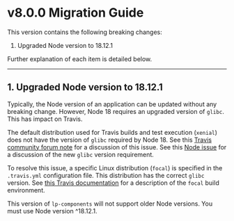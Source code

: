 # v8.0.0 Migration Guide

This version contains the following breaking changes:

1. Upgraded Node version to 18.12.1

Further explanation of each item is detailed below.

---

## 1. Upgraded Node version to 18.12.1

Typically, the Node version of an application can be updated without any breaking change. However, Node 18 requires an upgraded version of `glibc`. This has impact on Travis.

The default distribution used for Travis builds and test execution (`xenial`) does not have the version of `glibc` required by Node 18. See this [Travis community forum note](https://travis-ci.community/t/the-command-npm-config-set-spin-false-failed-and-exited-with-1-during/12909) for a discussion of this issue. See this [Node issue](https://github.com/nodejs/node/issues/42351#issuecomment-1068424442) for a discussion of the new `glibc` version requirement.

To resolve this issue, a specific Linux distribution (`focal`) is specified in the `.travis.yml` configuration file. This distribution has the correct `glibc` version. See [this Travis documentation](https://docs.travis-ci.com/user/reference/focal/) for a description of the `focal` build environment.

This version of `lp-components` will not support older Node versions. You must use Node version ^18.12.1.
